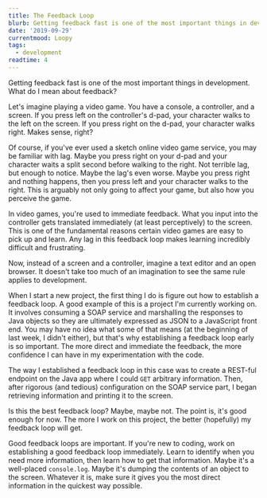 ```yaml
---
title: The Feedback Loop
blurb: Getting feedback fast is one of the most important things in development
date: '2019-09-29'
currentmood: Loopy
tags:
  - development
readtime: 4
---
```


Getting feedback fast is one of the most important things in development. What do I mean about feedback?

Let's imagine playing a video game. You have a console, a controller, and a screen. If you press left on the controller's d-pad, your character walks to the left on the screen. If you press right on the d-pad, your character walks right. Makes sense, right?

Of course, if you've ever used a sketch online video game service, you may be familiar with lag. Maybe you press right on your d-pad and your character waits a split second before walking to the right. Not terrible lag, but enough to notice. Maybe the lag's even worse. Maybe you press right and nothing happens, then you press left and your character walks to the right. This is arguably not only going to affect your game, but also how you perceive the game.

In video games, you're used to immediate feedback. What you input into the controller gets translated immediately (at least perceptively) to the screen. This is one of the fundamental reasons certain video games are easy to pick up and learn. Any lag in this feedback loop makes learning incredibly difficult and frustrating.

Now, instead of a screen and a controller, imagine a text editor and an open browser. It doesn't take too much of an imagination to see the same rule applies to development.

When I start a new project, the first thing I do is figure out how to establish a feedback loop. A good example of this is a project I'm currently working on. It involves consuming a SOAP service and marshalling the responses to Java objects so they are ultimately expressed as JSON to a JavaScript front end. You may have no idea what some of that means (at the beginning of last week, I didn't either), but that's why establishing a feedback loop early is so important. The more direct and immediate the feedback, the more confidence I can have in my experimentation with the code.

The way I established a feedback loop in this case was to create a REST-ful endpoint on the Java app where I could `GET` arbitrary information. Then, after rigorous (and tedious) configuration on the SOAP service part, I began retrieving information and printing it to the screen.

Is this the best feedback loop? Maybe, maybe not. The point is, it's good enough for now. The more I work on this project, the better (hopefully) my feedback loop will get.

Good feedback loops are important. If you're new to coding, work on establishing a good feedback loop immediately. Learn to identify when you need more information, then learn how to get that information. Maybe it's a well-placed `console.log`. Maybe it's dumping the contents of an object to the screen. Whatever it is, make sure it gives you the most direct information in the quickest way possible.

